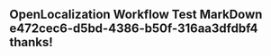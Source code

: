 <properties
ms.topic="hero-topic"
ms.test1="hero-topic"
ms.test2="test"/>


## OpenLocalization Workflow Test MarkDown e472cec6-d5bd-4386-b50f-316aa3dfdbf4 thanks!



<!--HONumber=Aug16_HO3-->


